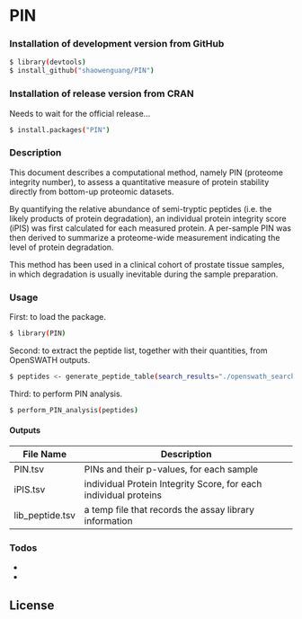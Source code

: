 # PIN

### Installation of development version from GitHub

```sh
$ library(devtools)
$ install_github("shaowenguang/PIN")
```

### Installation of release version from CRAN

Needs to wait for the official release...

```sh
$ install.packages("PIN")
```

### Description

This document describes a computational method, namely PIN (proteome integrity number), to assess a quantitative measure of protein stability directly from bottom-up proteomic datasets.

By quantifying the relative abundance of semi-tryptic peptides (i.e. the likely products of protein degradation), an individual protein integrity score (iPIS) was first calculated for each measured protein. A per-sample PIN was then derived to summarize a proteome-wide measurement indicating the level of protein degradation.

This method has been used in a clinical cohort of prostate tissue samples, in which degradation is usually inevitable during the sample preparation.




### Usage



First: to load the package.
```sh
$ library(PIN)
```

Second: to extract the peptide list, together with their quantities, from OpenSWATH outputs.
```sh
$ peptides <- generate_peptide_table(search_results="./openswath_search_results.tsv", sample_annotation="./sample_annotation_table", sptxt="./spectral_library.sptxt")
```

Third: to perform PIN analysis.
```sh
$ perform_PIN_analysis(peptides)
```
#### Outputs
| File Name | Description |
| ------ | ------ |
| PIN.tsv | PINs and their p-values, for each sample |
| iPIS.tsv | individual Protein Integrity Score, for each individual proteins |
| lib_peptide.tsv | a temp file that records the assay library information |





### Todos

 -  
 -  

License
----
